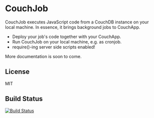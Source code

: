 CouchJob
=========

CouchJob executes JavaScript code from a CouchDB instance on your local
machine. In essence, it brings background jobs to CouchApp.

  - Deploy your job's code together with your CouchApp.
  - Run CouchJob on your local machine, e.g. as cronjob.
  - require()-ing server side scripts enabled!

More documentation is soon to come.


License
-------

MIT


Build Status
------------

[![Build Status](https://travis-ci.org/fxnn/node-couchjob.png?branch=master)](https://travis-ci.org/fxnn/node-couchjob)
